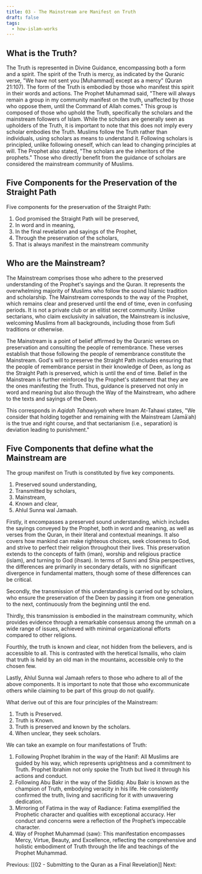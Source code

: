 ```yaml
---
title: 03 - The Mainstream are Manifest on Truth
draft: false
tags:
  - how-islam-works
---
```

## What is the Truth?
The Truth is represented in Divine Guidance, encompassing both a form and a spirit. The spirit of the Truth is mercy, as indicated by the Quranic verse, "We have not sent you [Muhammad] except as a mercy" (Quran 21:107). The form of the Truth is embodied by those who manifest this spirit in their words and actions. The Prophet Muhammad said, "There will always remain a group in my community manifest on the truth, unaffected by those who oppose them, until the Command of Allah comes." This group is composed of those who uphold the Truth, specifically the scholars and the mainstream followers of Islam. While the scholars are generally seen as upholders of the Truth, it is important to note that this does not imply every scholar embodies the Truth. Muslims follow the Truth rather than individuals, using scholars as means to understand it. Following scholars is principled, unlike following oneself, which can lead to changing principles at will. The Prophet also stated, "The scholars are the inheritors of the prophets." Those who directly benefit from the guidance of scholars are considered the mainstream community of Muslims.
## Five Components for the Preservation of the Straight Path
Five components for the preservation of the Straight Path:
1. God promised the Straight Path will be preserved,
2. In word and in meaning, 
3. In the final revelation and sayings of the Prophet, 
4. Through the preservation of the scholars, 
5. That is always manifest in the mainstream community
## Who are the Mainstream?
The Mainstream comprises those who adhere to the preserved understanding of the Prophet's sayings and the Quran. It represents the overwhelming majority of Muslims who follow the sound Islamic tradition and scholarship. The Mainstream corresponds to the way of the Prophet, which remains clear and preserved until the end of time, even in confusing periods. It is not a private club or an elitist secret community. Unlike sectarians, who claim exclusivity in salvation, the Mainstream is inclusive, welcoming Muslims from all backgrounds, including those from Sufi traditions or otherwise.

The Mainstream is a point of belief affirmed by the Quranic verses on preservation and consulting the people of remembrance. These verses establish that those following the people of remembrance constitute the Mainstream. God's will to preserve the Straight Path includes ensuring that the people of remembrance persist in their knowledge of Deen, as long as the Straight Path is preserved, which is until the end of time. Belief in the Mainstream is further reinforced by the Prophet's statement that they are the ones manifesting the Truth. Thus, guidance is preserved not only in word and meaning but also through the Way of the Mainstream, who adhere to the texts and sayings of the Deen.

This corresponds in *Aqidah Tahawiyyah* where Imam At-Tahawi states, "We consider that holding together and remaining with the Mainstream (Jamāʿah) is the true and right course, and that sectarianism (i.e., separation) is deviation leading to punishment." 
## Five Components that define what the Mainstream are
The group manifest on Truth is constituted by five key components. 
1. Preserved sound understanding,
2. Transmitted by scholars,
3. Mainstream,
4. Known and clear,
5. Ahlul Sunna wal Jamaah.

Firstly, it encompasses a preserved sound understanding, which includes the sayings conveyed by the Prophet, both in word and meaning, as well as verses from the Quran, in their literal and contextual meanings. It also covers how mankind can make righteous choices, seek closeness to God, and strive to perfect their religion throughout their lives. This preservation extends to the concepts of faith (iman), worship and religious practice (islam), and turning to God (ihsan). In terms of Sunni and Shia perspectives, the differences are primarily in secondary details, with no significant divergence in fundamental matters, though some of these differences can be critical. 

Secondly, the transmission of this understanding is carried out by scholars, who ensure the preservation of the Deen by passing it from one generation to the next, continuously from the beginning until the end. 

Thirdly, this transmission is embodied in the mainstream community, which provides evidence through a remarkable consensus among the ummah on a wide range of issues, achieved with minimal organizational efforts compared to other religions. 

Fourthly, the truth is known and clear, not hidden from the believers, and is accessible to all. This is contrasted with the heretical Ismailis, who claim that truth is held by an old man in the mountains, accessible only to the chosen few.

Lastly, Ahlul Sunna wal Jamaah refers to those who adhere to all of the above components. It is important to note that those who excommunicate others while claiming to be part of this group do not qualify. 

What derive out of this are four principles of the Mainstream:
1. Truth is Preserved.
2. Truth is Known.
3. Truth is preserved and known by the scholars.
4. When unclear, they seek scholars.

We can take an example on four manifestations of Truth:
1. Following Prophet Ibrahim in the way of the Hanif: All Muslims are guided by his way, which represents uprightness and a commitment to Truth. Prophet Ibrahim not only spoke the Truth but lived it through his actions and conduct.
2. Following Abu Bakr in the way of the Siddiq: Abu Bakr is known as the champion of Truth, embodying veracity in his life. He consistently confirmed the truth, living and sacrificing for it with unwavering dedication.
3. Mirroring of Fatima in the way of Radiance: Fatima exemplified the Prophetic character and qualities with exceptional accuracy. Her conduct and concerns were a reflection of the Prophet’s impeccable character.
4. Way of Prophet Muhammad (saw): This manifestation encompasses Mercy, Virtue, Beauty, and Excellence, reflecting the comprehensive and holistic embodiment of Truth through the life and teachings of the Prophet Muhammad.

Previous: [[02 - Submitting to the Quran as a Final Revelation]]
Next: